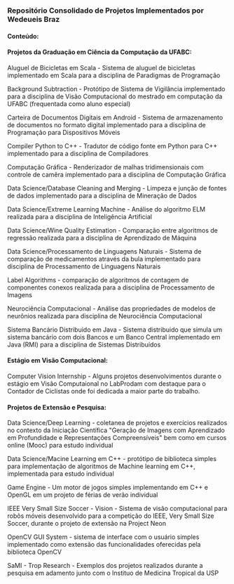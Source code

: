 ### Repositório Consolidado de Projetos Implementados por Wedeueis Braz

#### Conteúdo:

#### Projetos da Graduação em Ciência da Computação da UFABC:

Aluguel de Bicicletas em Scala - Sistema de aluguel de bicicletas implementado em Scala para a disciplina de Paradigmas de Programação

Background Subtraction - Protótipo de Sistema de Vigilância implementado para a disciplina de Visão Computacional do mestrado em computação da UFABC (frequentada como aluno especial)

Carteira de Documentos Digitais em Android - Sistema de armazenamento de documentos no formato digital implementado para a disciplina de Programação para Dispositivos Móveis

Compiler Python to C++ - Tradutor de código fonte em Python para C++ implementado para a disciplina de Compiladores

Computação Gráfica - Renderizador de malhas tridimensionais com controle de camêra implementado para a disciplina de Computação Gráfica

Data Science/Database Cleaning and Merging - Limpeza e junção de fontes de dados implementado para a disciplina de Mineração de Dados

Data Science/Extreme Learning Machine - Análise do algoritmo ELM realizada para a disciplina de Inteligência Artificial

Data Science/Wine Quality Estimation - Comparação entre algoritmos de regressão realizada para a disciplina de Aprendizado de Máquina

Data Science/Processamento de Linguagens Naturais - Sistema de comparação de medicamentos através da bula implementado para disciplina de Processamento de Linguagens Naturais

Label Algorithms - comparação de algoritmos de contagem de componentes conexos realizada para a disciplina de Processamento de Imagens

Neurociência Computacional - Análise das propriedades de modelos de neurônios realizada para disciplina de Neurociência Computacional

Sistema Bancário Distribuido em Java - Sistema distribuido que simula um sistema bancário com dois Bancos e um Banco Central implementado em Java (RMI) para a disciplina de Sistemas Distribuídos

#### Estágio em Visão Computacional:

Computer Vision Internship - Alguns projetos desenvolvimentos durante o estágio em Visão Computaional no LabProdam com destaque para o Contador de Ciclistas onde foi dedicada a maior parte do trabalho.

#### Projetos de Extensão e Pesquisa:

Data Science/Deep Learning - coletanea de projetos e exercícios realizados no contexto da Iniciação Científica "Geração de Imagens com Aprendizado em Profundidade e Representações Compreensíveis" bem como em cursos online (Mooc) para estudo individual

Data Science/Macine Learning em C++ - protótipo de biblioteca simples para implementação de algoritmos de Machine learning em C++, implementada para estudo individual

Game Engine - Um motor de jogos simples implementando em C++ e OpenGL em um projeto de férias de verão individual 

IEEE Very Small Size Soccer - Vision - Sistema de visão computacional para robôs móveis desenvolvido para a competição do IEEE, Very Small Size Soccer, durante o projeto de extensão na Project Neon

OpenCV GUI System - sistema de interface com o usuário simples implementado como extensão das funcionalidades oferecidas pela biblioteca OpenCV

SaMI - Trop Research - Exemplos dos projetos realizados durante a pesquisa em adamento junto com o Instituo de Medicina Tropical da USP



